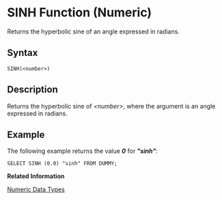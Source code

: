 <!-- loio20e7c25e751910148a11981903397e9c -->

# SINH Function \(Numeric\)

Returns the hyperbolic sine of an angle expressed in radians.



<a name="loio20e7c25e751910148a11981903397e9c__sql_function_sinh_1sql_function_sinh_syntax"/>

## Syntax

```
SINH(<number>)
```



<a name="loio20e7c25e751910148a11981903397e9c__sql_function_sinh_1sql_function_sinh_description"/>

## Description

Returns the hyperbolic sine of *<number\>*, where the argument is an angle expressed in radians.



<a name="loio20e7c25e751910148a11981903397e9c__sql_function_sinh_1sql_function_sinh_examples"/>

## Example

The following example returns the value ***0*** for ***"sinh"***:

```
SELECT SINH (0.0) "sinh" FROM DUMMY;
```

**Related Information**  


[Numeric Data Types](../numeric-data-types-4ee2f26.md "Numeric data types are used to store numeric information.")


